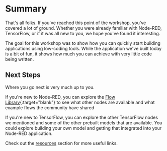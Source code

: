 # Summary

That's all folks. If you've reached this point of the workshop, you've covered
a lot of ground. Whether you were already familiar with Node-RED, TensorFlow,
or if it was all new to you, we hope you've found it interesting.

The goal for this workshop was to show how you can quickly start building
applications using low-coding tools. While the application we've
built today is a bit of fun, it shows how much you can achieve with very little code
being written.

## Next Steps

Where you go next is very much up to you.

If you're new to Node-RED, you can explore the [Flow Library](https://flows.nodered.org){:target="blank"}
to see what other nodes are available and what example flows the community have shared

If you're new to TensorFlow, you can explore the other TensorFlow nodes we mentioned and some of the
other prebuilt models that are available. You could explore building your own model and getting that
integrated into your Node-RED application.

Check out the [resources](/resources.md) section for more useful links.
